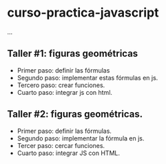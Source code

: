# curso-practica-javascript

...

## Taller #1: figuras geométricas

- Primer paso: definir las fórmulas
- Segundo paso: implementar estas fórmulas en js.
- Tercero paso: crear funciones.
- Cuarto paso: integrar js con html.

## Taller #2: figuras geométricas.

 - Primer paso: definir las fórmulas.
 - Segundo paso: implementar la fórmula en js.
 - Tercer paso: cercar funciones.
 - Cuarto paso: integrar JS con HTML.